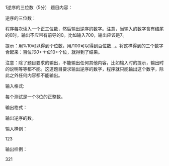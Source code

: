 1逆序的三位数（5分）
题目内容：

逆序的三位数：



程序每次读入一个正三位数，然后输出逆序的数字。注意，当输入的数字含有结尾的0时，输出不应带有前导的0。比如输入700，输出应该是7。



提示：用%10可以得到个位数，用/100可以得到百位数...。将这样得到的三个数字合起来：百位*100+十位*10+个位，就得到了结果。



注意：除了题目要求的输出，不能输出任何其他内容，比如输入时的提示，输出时的说明等等都不能。这道题目要求输出逆序的数字，程序就只能输出这个数字，除此之外任何内容都不能输出。



输入格式:

每个测试是一个3位的正整数。



输出格式：

输出逆序的数。



输入样例：

123



输出样例：

321
